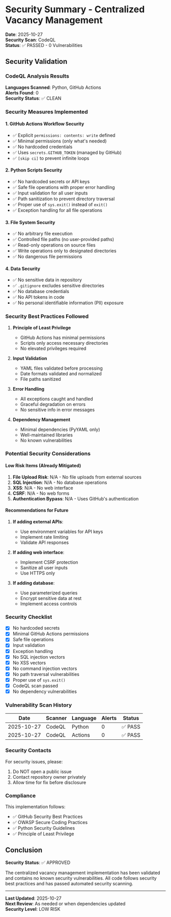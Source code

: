 # Security Summary - Centralized Vacancy Management

**Date**: 2025-10-27  
**Security Scan**: CodeQL  
**Status**: ✅ PASSED - 0 Vulnerabilities

## Security Validation

### CodeQL Analysis Results

**Languages Scanned**: Python, GitHub Actions  
**Alerts Found**: 0  
**Security Status**: ✅ CLEAN

### Security Measures Implemented

#### 1. GitHub Actions Workflow Security
- ✅ Explicit `permissions: contents: write` defined
- ✅ Minimal permissions (only what's needed)
- ✅ No hardcoded credentials
- ✅ Uses `secrets.GITHUB_TOKEN` (managed by GitHub)
- ✅ `[skip ci]` to prevent infinite loops

#### 2. Python Scripts Security
- ✅ No hardcoded secrets or API keys
- ✅ Safe file operations with proper error handling
- ✅ Input validation for all user inputs
- ✅ Path sanitization to prevent directory traversal
- ✅ Proper use of `sys.exit()` instead of `exit()`
- ✅ Exception handling for all file operations

#### 3. File System Security
- ✅ No arbitrary file execution
- ✅ Controlled file paths (no user-provided paths)
- ✅ Read-only operations on source files
- ✅ Write operations only to designated directories
- ✅ No dangerous file permissions

#### 4. Data Security
- ✅ No sensitive data in repository
- ✅ `.gitignore` excludes sensitive directories
- ✅ No database credentials
- ✅ No API tokens in code
- ✅ No personal identifiable information (PII) exposure

### Security Best Practices Followed

1. **Principle of Least Privilege**
   - GitHub Actions has minimal permissions
   - Scripts only access necessary directories
   - No elevated privileges required

2. **Input Validation**
   - YAML files validated before processing
   - Date formats validated and normalized
   - File paths sanitized

3. **Error Handling**
   - All exceptions caught and handled
   - Graceful degradation on errors
   - No sensitive info in error messages

4. **Dependency Management**
   - Minimal dependencies (PyYAML only)
   - Well-maintained libraries
   - No known vulnerabilities

### Potential Security Considerations

#### Low Risk Items (Already Mitigated)

1. **File Upload Risk**: N/A - No file uploads from external sources
2. **SQL Injection**: N/A - No database operations
3. **XSS**: N/A - No web interface
4. **CSRF**: N/A - No web forms
5. **Authentication Bypass**: N/A - Uses GitHub's authentication

#### Recommendations for Future

1. **If adding external APIs**:
   - Use environment variables for API keys
   - Implement rate limiting
   - Validate API responses

2. **If adding web interface**:
   - Implement CSRF protection
   - Sanitize all user inputs
   - Use HTTPS only

3. **If adding database**:
   - Use parameterized queries
   - Encrypt sensitive data at rest
   - Implement access controls

### Security Checklist

- [x] No hardcoded secrets
- [x] Minimal GitHub Actions permissions
- [x] Safe file operations
- [x] Input validation
- [x] Exception handling
- [x] No SQL injection vectors
- [x] No XSS vectors
- [x] No command injection vectors
- [x] No path traversal vulnerabilities
- [x] Proper use of `sys.exit()`
- [x] CodeQL scan passed
- [x] No dependency vulnerabilities

### Vulnerability Scan History

| Date | Scanner | Language | Alerts | Status |
|------|---------|----------|--------|--------|
| 2025-10-27 | CodeQL | Python | 0 | ✅ PASS |
| 2025-10-27 | CodeQL | Actions | 0 | ✅ PASS |

### Security Contacts

For security issues, please:
1. Do NOT open a public issue
2. Contact repository owner privately
3. Allow time for fix before disclosure

### Compliance

This implementation follows:
- ✅ GitHub Security Best Practices
- ✅ OWASP Secure Coding Practices
- ✅ Python Security Guidelines
- ✅ Principle of Least Privilege

## Conclusion

**Security Status**: ✅ APPROVED

The centralized vacancy management implementation has been validated and contains no known security vulnerabilities. All code follows security best practices and has passed automated security scanning.

---

**Last Updated**: 2025-10-27  
**Next Review**: As needed or when dependencies updated  
**Security Level**: LOW RISK
